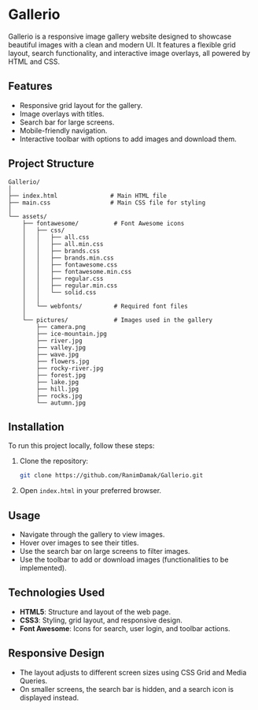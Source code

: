 # Gallerio

Gallerio is a responsive image gallery website designed to showcase beautiful images with a clean and modern UI. It features a flexible grid layout, search functionality, and interactive image overlays, all powered by HTML and CSS.

## Features

- Responsive grid layout for the gallery.
- Image overlays with titles.
- Search bar for large screens.
- Mobile-friendly navigation.
- Interactive toolbar with options to add images and download them.

## Project Structure

```
Gallerio/
│
├── index.html               # Main HTML file
├── main.css                 # Main CSS file for styling
│
└── assets/
    ├── fontawesome/          # Font Awesome icons
    │   ├── css/
    │   │   ├── all.css
    │   │   ├── all.min.css
    │   │   ├── brands.css
    │   │   ├── brands.min.css
    │   │   ├── fontawesome.css
    │   │   ├── fontawesome.min.css
    │   │   ├── regular.css
    │   │   ├── regular.min.css
    │   │   └── solid.css
    │   │
    │   └── webfonts/         # Required font files
    │
    └── pictures/             # Images used in the gallery
        ├── camera.png
        ├── ice-mountain.jpg
        ├── river.jpg
        ├── valley.jpg
        ├── wave.jpg
        ├── flowers.jpg
        ├── rocky-river.jpg
        ├── forest.jpg
        ├── lake.jpg
        ├── hill.jpg
        ├── rocks.jpg
        └── autumn.jpg
```

## Installation

To run this project locally, follow these steps:

1. Clone the repository:
    ```bash
    git clone https://github.com/RanimDamak/Gallerio.git
    ```
2. Open `index.html` in your preferred browser.

## Usage

- Navigate through the gallery to view images.
- Hover over images to see their titles.
- Use the search bar on large screens to filter images.
- Use the toolbar to add or download images (functionalities to be implemented).

## Technologies Used

- **HTML5**: Structure and layout of the web page.
- **CSS3**: Styling, grid layout, and responsive design.
- **Font Awesome**: Icons for search, user login, and toolbar actions.

## Responsive Design

- The layout adjusts to different screen sizes using CSS Grid and Media Queries.
- On smaller screens, the search bar is hidden, and a search icon is displayed instead.
